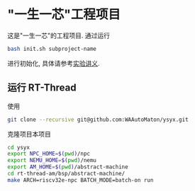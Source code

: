 # "一生一芯"工程项目

这是"一生一芯"的工程项目. 通过运行
```bash
bash init.sh subproject-name
```
进行初始化, 具体请参考[实验讲义][lecture note].

[lecture note]: https://ysyx.oscc.cc/docs/

## 运行 RT-Thread

使用
```bash
git clone --recursive git@github.com:WAAutoMaton/ysyx.git
```
克隆项目本项目

```bash
cd ysyx
export NPC_HOME=$(pwd)/npc
export NEMU_HOME=$(pwd)/nemu
export AM_HOME=$(pwd)/abstract-machine
cd rt-thread-am/bsp/abstract-machine/
make ARCH=riscv32e-npc BATCH_MODE=batch-on run
```